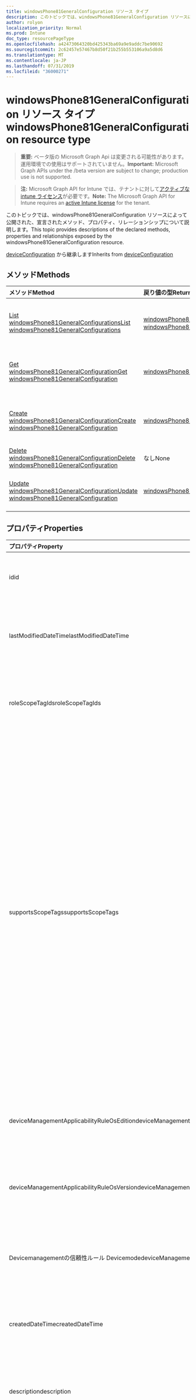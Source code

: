 ```yaml
---
title: windowsPhone81GeneralConfiguration リソース タイプ
description: このトピックでは、windowsPhone81GeneralConfiguration リソースによって公開された、宣言されたメソッド、プロパティ、リレーションシップについて説明します。
author: rolyon
localization_priority: Normal
ms.prod: Intune
doc_type: resourcePageType
ms.openlocfilehash: a42473064320bd425343ba69a9e9addc7be90692
ms.sourcegitcommit: 2c62457e57467b8d50f21b255b553106a9a5d8d6
ms.translationtype: MT
ms.contentlocale: ja-JP
ms.lasthandoff: 07/31/2019
ms.locfileid: "36000271"
---
```

# <a name="windowsphone81generalconfiguration-resource-type"></a><span data-ttu-id="2c1bf-103">windowsPhone81GeneralConfiguration リソース タイプ</span><span class="sxs-lookup"><span data-stu-id="2c1bf-103">windowsPhone81GeneralConfiguration resource type</span></span>

> <span data-ttu-id="2c1bf-104">**重要:** ベータ版の Microsoft Graph Api は変更される可能性があります。運用環境での使用はサポートされていません。</span><span class="sxs-lookup"><span data-stu-id="2c1bf-104">**Important:** Microsoft Graph APIs under the /beta version are subject to change; production use is not supported.</span></span>

> <span data-ttu-id="2c1bf-105">**注:** Microsoft Graph API for Intune では、テナントに対して[アクティブな intune ライセンス](https://go.microsoft.com/fwlink/?linkid=839381)が必要です。</span><span class="sxs-lookup"><span data-stu-id="2c1bf-105">**Note:** The Microsoft Graph API for Intune requires an [active Intune license](https://go.microsoft.com/fwlink/?linkid=839381) for the tenant.</span></span>

<span data-ttu-id="2c1bf-106">このトピックでは、windowsPhone81GeneralConfiguration リソースによって公開された、宣言されたメソッド、プロパティ、リレーションシップについて説明します。</span><span class="sxs-lookup"><span data-stu-id="2c1bf-106">This topic provides descriptions of the declared methods, properties and relationships exposed by the windowsPhone81GeneralConfiguration resource.</span></span>


<span data-ttu-id="2c1bf-107">[deviceConfiguration](../resources/intune-deviceconfig-deviceconfiguration.md) から継承します</span><span class="sxs-lookup"><span data-stu-id="2c1bf-107">Inherits from [deviceConfiguration](../resources/intune-deviceconfig-deviceconfiguration.md)</span></span>

## <a name="methods"></a><span data-ttu-id="2c1bf-108">メソッド</span><span class="sxs-lookup"><span data-stu-id="2c1bf-108">Methods</span></span>
|<span data-ttu-id="2c1bf-109">メソッド</span><span class="sxs-lookup"><span data-stu-id="2c1bf-109">Method</span></span>|<span data-ttu-id="2c1bf-110">戻り値の型</span><span class="sxs-lookup"><span data-stu-id="2c1bf-110">Return Type</span></span>|<span data-ttu-id="2c1bf-111">説明</span><span class="sxs-lookup"><span data-stu-id="2c1bf-111">Description</span></span>|
|:---|:---|:---|
|[<span data-ttu-id="2c1bf-112">List windowsPhone81GeneralConfigurations</span><span class="sxs-lookup"><span data-stu-id="2c1bf-112">List windowsPhone81GeneralConfigurations</span></span>](../api/intune-deviceconfig-windowsphone81generalconfiguration-list.md)|<span data-ttu-id="2c1bf-113">[windowsPhone81GeneralConfiguration](../resources/intune-deviceconfig-windowsphone81generalconfiguration.md) コレクション</span><span class="sxs-lookup"><span data-stu-id="2c1bf-113">[windowsPhone81GeneralConfiguration](../resources/intune-deviceconfig-windowsphone81generalconfiguration.md) collection</span></span>|<span data-ttu-id="2c1bf-114">[windowsPhone81GeneralConfiguration](../resources/intune-deviceconfig-windowsphone81generalconfiguration.md) オブジェクトのプロパティとリレーションシップをリストします。</span><span class="sxs-lookup"><span data-stu-id="2c1bf-114">List properties and relationships of the [windowsPhone81GeneralConfiguration](../resources/intune-deviceconfig-windowsphone81generalconfiguration.md) objects.</span></span>|
|[<span data-ttu-id="2c1bf-115">Get windowsPhone81GeneralConfiguration</span><span class="sxs-lookup"><span data-stu-id="2c1bf-115">Get windowsPhone81GeneralConfiguration</span></span>](../api/intune-deviceconfig-windowsphone81generalconfiguration-get.md)|[<span data-ttu-id="2c1bf-116">windowsPhone81GeneralConfiguration</span><span class="sxs-lookup"><span data-stu-id="2c1bf-116">windowsPhone81GeneralConfiguration</span></span>](../resources/intune-deviceconfig-windowsphone81generalconfiguration.md)|<span data-ttu-id="2c1bf-117">[windowsPhone81GeneralConfiguration](../resources/intune-deviceconfig-windowsphone81generalconfiguration.md) オブジェクトのプロパティとリレーションシップを読み取ります。</span><span class="sxs-lookup"><span data-stu-id="2c1bf-117">Read properties and relationships of the [windowsPhone81GeneralConfiguration](../resources/intune-deviceconfig-windowsphone81generalconfiguration.md) object.</span></span>|
|[<span data-ttu-id="2c1bf-118">Create windowsPhone81GeneralConfiguration</span><span class="sxs-lookup"><span data-stu-id="2c1bf-118">Create windowsPhone81GeneralConfiguration</span></span>](../api/intune-deviceconfig-windowsphone81generalconfiguration-create.md)|[<span data-ttu-id="2c1bf-119">windowsPhone81GeneralConfiguration</span><span class="sxs-lookup"><span data-stu-id="2c1bf-119">windowsPhone81GeneralConfiguration</span></span>](../resources/intune-deviceconfig-windowsphone81generalconfiguration.md)|<span data-ttu-id="2c1bf-120">新しい [windowsPhone81GeneralConfiguration](../resources/intune-deviceconfig-windowsphone81generalconfiguration.md) オブジェクトを作成します。</span><span class="sxs-lookup"><span data-stu-id="2c1bf-120">Create a new [windowsPhone81GeneralConfiguration](../resources/intune-deviceconfig-windowsphone81generalconfiguration.md) object.</span></span>|
|[<span data-ttu-id="2c1bf-121">Delete windowsPhone81GeneralConfiguration</span><span class="sxs-lookup"><span data-stu-id="2c1bf-121">Delete windowsPhone81GeneralConfiguration</span></span>](../api/intune-deviceconfig-windowsphone81generalconfiguration-delete.md)|<span data-ttu-id="2c1bf-122">なし</span><span class="sxs-lookup"><span data-stu-id="2c1bf-122">None</span></span>|<span data-ttu-id="2c1bf-123">[windowsPhone81GeneralConfiguration](../resources/intune-deviceconfig-windowsphone81generalconfiguration.md) を削除します。</span><span class="sxs-lookup"><span data-stu-id="2c1bf-123">Deletes a [windowsPhone81GeneralConfiguration](../resources/intune-deviceconfig-windowsphone81generalconfiguration.md).</span></span>|
|[<span data-ttu-id="2c1bf-124">Update windowsPhone81GeneralConfiguration</span><span class="sxs-lookup"><span data-stu-id="2c1bf-124">Update windowsPhone81GeneralConfiguration</span></span>](../api/intune-deviceconfig-windowsphone81generalconfiguration-update.md)|[<span data-ttu-id="2c1bf-125">windowsPhone81GeneralConfiguration</span><span class="sxs-lookup"><span data-stu-id="2c1bf-125">windowsPhone81GeneralConfiguration</span></span>](../resources/intune-deviceconfig-windowsphone81generalconfiguration.md)|<span data-ttu-id="2c1bf-126">[windowsPhone81GeneralConfiguration](../resources/intune-deviceconfig-windowsphone81generalconfiguration.md) オブジェクトのプロパティを更新します。</span><span class="sxs-lookup"><span data-stu-id="2c1bf-126">Update the properties of a [windowsPhone81GeneralConfiguration](../resources/intune-deviceconfig-windowsphone81generalconfiguration.md) object.</span></span>|

## <a name="properties"></a><span data-ttu-id="2c1bf-127">プロパティ</span><span class="sxs-lookup"><span data-stu-id="2c1bf-127">Properties</span></span>
|<span data-ttu-id="2c1bf-128">プロパティ</span><span class="sxs-lookup"><span data-stu-id="2c1bf-128">Property</span></span>|<span data-ttu-id="2c1bf-129">型</span><span class="sxs-lookup"><span data-stu-id="2c1bf-129">Type</span></span>|<span data-ttu-id="2c1bf-130">説明</span><span class="sxs-lookup"><span data-stu-id="2c1bf-130">Description</span></span>|
|:---|:---|:---|
|<span data-ttu-id="2c1bf-131">id</span><span class="sxs-lookup"><span data-stu-id="2c1bf-131">id</span></span>|<span data-ttu-id="2c1bf-132">文字列</span><span class="sxs-lookup"><span data-stu-id="2c1bf-132">String</span></span>|<span data-ttu-id="2c1bf-133">エンティティのキー。</span><span class="sxs-lookup"><span data-stu-id="2c1bf-133">Key of the entity.</span></span> <span data-ttu-id="2c1bf-134">[deviceConfiguration](../resources/intune-deviceconfig-deviceconfiguration.md) から継承します</span><span class="sxs-lookup"><span data-stu-id="2c1bf-134">Inherited from [deviceConfiguration](../resources/intune-deviceconfig-deviceconfiguration.md)</span></span>|
|<span data-ttu-id="2c1bf-135">lastModifiedDateTime</span><span class="sxs-lookup"><span data-stu-id="2c1bf-135">lastModifiedDateTime</span></span>|<span data-ttu-id="2c1bf-136">DateTimeOffset</span><span class="sxs-lookup"><span data-stu-id="2c1bf-136">DateTimeOffset</span></span>|<span data-ttu-id="2c1bf-137">オブジェクトの最終更新の DateTime。</span><span class="sxs-lookup"><span data-stu-id="2c1bf-137">DateTime the object was last modified.</span></span> <span data-ttu-id="2c1bf-138">[deviceConfiguration](../resources/intune-deviceconfig-deviceconfiguration.md) から継承します</span><span class="sxs-lookup"><span data-stu-id="2c1bf-138">Inherited from [deviceConfiguration](../resources/intune-deviceconfig-deviceconfiguration.md)</span></span>|
|<span data-ttu-id="2c1bf-139">roleScopeTagIds</span><span class="sxs-lookup"><span data-stu-id="2c1bf-139">roleScopeTagIds</span></span>|<span data-ttu-id="2c1bf-140">文字列コレクション</span><span class="sxs-lookup"><span data-stu-id="2c1bf-140">String collection</span></span>|<span data-ttu-id="2c1bf-141">このエンティティインスタンスの範囲タグのリスト。</span><span class="sxs-lookup"><span data-stu-id="2c1bf-141">List of Scope Tags for this Entity instance.</span></span> <span data-ttu-id="2c1bf-142">[deviceConfiguration](../resources/intune-deviceconfig-deviceconfiguration.md) から継承します</span><span class="sxs-lookup"><span data-stu-id="2c1bf-142">Inherited from [deviceConfiguration](../resources/intune-deviceconfig-deviceconfiguration.md)</span></span>|
|<span data-ttu-id="2c1bf-143">supportsScopeTags</span><span class="sxs-lookup"><span data-stu-id="2c1bf-143">supportsScopeTags</span></span>|<span data-ttu-id="2c1bf-144">Boolean</span><span class="sxs-lookup"><span data-stu-id="2c1bf-144">Boolean</span></span>|<span data-ttu-id="2c1bf-145">基になるデバイス構成がスコープタグの割り当てをサポートしているかどうかを示します。</span><span class="sxs-lookup"><span data-stu-id="2c1bf-145">Indicates whether or not the underlying Device Configuration supports the assignment of scope tags.</span></span> <span data-ttu-id="2c1bf-146">この値が false である場合、ScopeTags プロパティへの割り当ては許可されません。エンティティは、スコープを持つユーザーには表示されません。</span><span class="sxs-lookup"><span data-stu-id="2c1bf-146">Assigning to the ScopeTags property is not allowed when this value is false and entities will not be visible to scoped users.</span></span> <span data-ttu-id="2c1bf-147">これは Silverlight で作成された従来のポリシーに対して実行され、Azure ポータルでポリシーを削除して再作成することによって解決できます。</span><span class="sxs-lookup"><span data-stu-id="2c1bf-147">This occurs for Legacy policies created in Silverlight and can be resolved by deleting and recreating the policy in the Azure Portal.</span></span> <span data-ttu-id="2c1bf-148">このプロパティに値を設定するには、 SetExtrusionDirection メソッドを適用します。</span><span class="sxs-lookup"><span data-stu-id="2c1bf-148">This property is read-only.</span></span> <span data-ttu-id="2c1bf-149">[deviceConfiguration](../resources/intune-deviceconfig-deviceconfiguration.md) から継承します</span><span class="sxs-lookup"><span data-stu-id="2c1bf-149">Inherited from [deviceConfiguration](../resources/intune-deviceconfig-deviceconfiguration.md)</span></span>|
|<span data-ttu-id="2c1bf-150">deviceManagementApplicabilityRuleOsEdition</span><span class="sxs-lookup"><span data-stu-id="2c1bf-150">deviceManagementApplicabilityRuleOsEdition</span></span>|[<span data-ttu-id="2c1bf-151">deviceManagementApplicabilityRuleOsEdition</span><span class="sxs-lookup"><span data-stu-id="2c1bf-151">deviceManagementApplicabilityRuleOsEdition</span></span>](../resources/intune-deviceconfig-devicemanagementapplicabilityruleosedition.md)|<span data-ttu-id="2c1bf-152">このポリシーの OS エディションの適用。</span><span class="sxs-lookup"><span data-stu-id="2c1bf-152">The OS edition applicability for this Policy.</span></span> <span data-ttu-id="2c1bf-153">[deviceConfiguration](../resources/intune-deviceconfig-deviceconfiguration.md) から継承します</span><span class="sxs-lookup"><span data-stu-id="2c1bf-153">Inherited from [deviceConfiguration](../resources/intune-deviceconfig-deviceconfiguration.md)</span></span>|
|<span data-ttu-id="2c1bf-154">deviceManagementApplicabilityRuleOsVersion</span><span class="sxs-lookup"><span data-stu-id="2c1bf-154">deviceManagementApplicabilityRuleOsVersion</span></span>|[<span data-ttu-id="2c1bf-155">deviceManagementApplicabilityRuleOsVersion</span><span class="sxs-lookup"><span data-stu-id="2c1bf-155">deviceManagementApplicabilityRuleOsVersion</span></span>](../resources/intune-deviceconfig-devicemanagementapplicabilityruleosversion.md)|<span data-ttu-id="2c1bf-156">このポリシーの OS バージョン適用ルール。</span><span class="sxs-lookup"><span data-stu-id="2c1bf-156">The OS version applicability rule for this Policy.</span></span> <span data-ttu-id="2c1bf-157">[deviceConfiguration](../resources/intune-deviceconfig-deviceconfiguration.md) から継承します</span><span class="sxs-lookup"><span data-stu-id="2c1bf-157">Inherited from [deviceConfiguration](../resources/intune-deviceconfig-deviceconfiguration.md)</span></span>|
|<span data-ttu-id="2c1bf-158">Devicemanagementの信頼性ルール Devicemode</span><span class="sxs-lookup"><span data-stu-id="2c1bf-158">deviceManagementApplicabilityRuleDeviceMode</span></span>|[<span data-ttu-id="2c1bf-159">Devicemanagementの信頼性ルール Devicemode</span><span class="sxs-lookup"><span data-stu-id="2c1bf-159">deviceManagementApplicabilityRuleDeviceMode</span></span>](../resources/intune-deviceconfig-devicemanagementapplicabilityruledevicemode.md)|<span data-ttu-id="2c1bf-160">このポリシーのデバイスモード適用ルール。</span><span class="sxs-lookup"><span data-stu-id="2c1bf-160">The device mode applicability rule for this Policy.</span></span> <span data-ttu-id="2c1bf-161">[deviceConfiguration](../resources/intune-deviceconfig-deviceconfiguration.md) から継承します</span><span class="sxs-lookup"><span data-stu-id="2c1bf-161">Inherited from [deviceConfiguration](../resources/intune-deviceconfig-deviceconfiguration.md)</span></span>|
|<span data-ttu-id="2c1bf-162">createdDateTime</span><span class="sxs-lookup"><span data-stu-id="2c1bf-162">createdDateTime</span></span>|<span data-ttu-id="2c1bf-163">DateTimeOffset</span><span class="sxs-lookup"><span data-stu-id="2c1bf-163">DateTimeOffset</span></span>|<span data-ttu-id="2c1bf-164">オブジェクトが作成された DateTime。</span><span class="sxs-lookup"><span data-stu-id="2c1bf-164">DateTime the object was created.</span></span> <span data-ttu-id="2c1bf-165">[deviceConfiguration](../resources/intune-deviceconfig-deviceconfiguration.md) から継承します</span><span class="sxs-lookup"><span data-stu-id="2c1bf-165">Inherited from [deviceConfiguration](../resources/intune-deviceconfig-deviceconfiguration.md)</span></span>|
|<span data-ttu-id="2c1bf-166">description</span><span class="sxs-lookup"><span data-stu-id="2c1bf-166">description</span></span>|<span data-ttu-id="2c1bf-167">String</span><span class="sxs-lookup"><span data-stu-id="2c1bf-167">String</span></span>|<span data-ttu-id="2c1bf-168">管理者が指定した、デバイス構成についての説明。</span><span class="sxs-lookup"><span data-stu-id="2c1bf-168">Admin provided description of the Device Configuration.</span></span> <span data-ttu-id="2c1bf-169">[deviceConfiguration](../resources/intune-deviceconfig-deviceconfiguration.md) から継承します</span><span class="sxs-lookup"><span data-stu-id="2c1bf-169">Inherited from [deviceConfiguration](../resources/intune-deviceconfig-deviceconfiguration.md)</span></span>|
|<span data-ttu-id="2c1bf-170">displayName</span><span class="sxs-lookup"><span data-stu-id="2c1bf-170">displayName</span></span>|<span data-ttu-id="2c1bf-171">String</span><span class="sxs-lookup"><span data-stu-id="2c1bf-171">String</span></span>|<span data-ttu-id="2c1bf-172">管理者が指定した、デバイス構成の名前。</span><span class="sxs-lookup"><span data-stu-id="2c1bf-172">Admin provided name of the device configuration.</span></span> <span data-ttu-id="2c1bf-173">[deviceConfiguration](../resources/intune-deviceconfig-deviceconfiguration.md) から継承します</span><span class="sxs-lookup"><span data-stu-id="2c1bf-173">Inherited from [deviceConfiguration](../resources/intune-deviceconfig-deviceconfiguration.md)</span></span>|
|<span data-ttu-id="2c1bf-174">version</span><span class="sxs-lookup"><span data-stu-id="2c1bf-174">version</span></span>|<span data-ttu-id="2c1bf-175">Int32</span><span class="sxs-lookup"><span data-stu-id="2c1bf-175">Int32</span></span>|<span data-ttu-id="2c1bf-176">デバイス構成のバージョン。</span><span class="sxs-lookup"><span data-stu-id="2c1bf-176">Version of the device configuration.</span></span> <span data-ttu-id="2c1bf-177">[deviceConfiguration](../resources/intune-deviceconfig-deviceconfiguration.md) から継承します</span><span class="sxs-lookup"><span data-stu-id="2c1bf-177">Inherited from [deviceConfiguration](../resources/intune-deviceconfig-deviceconfiguration.md)</span></span>|
|<span data-ttu-id="2c1bf-178">applyOnlyToWindowsPhone81</span><span class="sxs-lookup"><span data-stu-id="2c1bf-178">applyOnlyToWindowsPhone81</span></span>|<span data-ttu-id="2c1bf-179">Boolean</span><span class="sxs-lookup"><span data-stu-id="2c1bf-179">Boolean</span></span>|<span data-ttu-id="2c1bf-180">このポリシーを Windows Phone 8.1 にのみ適用するかどうかを示す値。</span><span class="sxs-lookup"><span data-stu-id="2c1bf-180">Value indicating whether this policy only applies to Windows Phone 8.1.</span></span> <span data-ttu-id="2c1bf-181">このプロパティは読み取り専用です。</span><span class="sxs-lookup"><span data-stu-id="2c1bf-181">This property is read-only.</span></span>|
|<span data-ttu-id="2c1bf-182">appsBlockCopyPaste</span><span class="sxs-lookup"><span data-stu-id="2c1bf-182">appsBlockCopyPaste</span></span>|<span data-ttu-id="2c1bf-183">Boolean</span><span class="sxs-lookup"><span data-stu-id="2c1bf-183">Boolean</span></span>|<span data-ttu-id="2c1bf-184">コピー/貼り付けを禁止するかどうかを示します。</span><span class="sxs-lookup"><span data-stu-id="2c1bf-184">Indicates whether or not to block copy paste.</span></span>|
|<span data-ttu-id="2c1bf-185">bluetoothBlocked</span><span class="sxs-lookup"><span data-stu-id="2c1bf-185">bluetoothBlocked</span></span>|<span data-ttu-id="2c1bf-186">Boolean</span><span class="sxs-lookup"><span data-stu-id="2c1bf-186">Boolean</span></span>|<span data-ttu-id="2c1bf-187">Bluetooth をブロックするかどうかを示します。</span><span class="sxs-lookup"><span data-stu-id="2c1bf-187">Indicates whether or not to block bluetooth.</span></span>|
|<span data-ttu-id="2c1bf-188">cameraBlocked</span><span class="sxs-lookup"><span data-stu-id="2c1bf-188">cameraBlocked</span></span>|<span data-ttu-id="2c1bf-189">Boolean</span><span class="sxs-lookup"><span data-stu-id="2c1bf-189">Boolean</span></span>|<span data-ttu-id="2c1bf-190">カメラをブロックするかどうかを示します。</span><span class="sxs-lookup"><span data-stu-id="2c1bf-190">Indicates whether or not to block camera.</span></span>|
|<span data-ttu-id="2c1bf-191">cellularBlockWifiTethering</span><span class="sxs-lookup"><span data-stu-id="2c1bf-191">cellularBlockWifiTethering</span></span>|<span data-ttu-id="2c1bf-192">Boolean</span><span class="sxs-lookup"><span data-stu-id="2c1bf-192">Boolean</span></span>|<span data-ttu-id="2c1bf-193">Wi-Fi テザリングをブロックするかどうかを示します。</span><span class="sxs-lookup"><span data-stu-id="2c1bf-193">Indicates whether or not to block Wi-Fi tethering.</span></span> <span data-ttu-id="2c1bf-194">Wi-Fi がブロックされていれば、この値は関係ありません。</span><span class="sxs-lookup"><span data-stu-id="2c1bf-194">Has no impact if Wi-Fi is blocked.</span></span>|
|<span data-ttu-id="2c1bf-195">compliantAppsList</span><span class="sxs-lookup"><span data-stu-id="2c1bf-195">compliantAppsList</span></span>|<span data-ttu-id="2c1bf-196">[appListItem](../resources/intune-deviceconfig-applistitem.md) コレクション</span><span class="sxs-lookup"><span data-stu-id="2c1bf-196">[appListItem](../resources/intune-deviceconfig-applistitem.md) collection</span></span>|<span data-ttu-id="2c1bf-197">コンプライアンス内のアプリのリスト (CompliantAppListType によって制御される、許可リストまたは禁止リスト)。</span><span class="sxs-lookup"><span data-stu-id="2c1bf-197">List of apps in the compliance (either allow list or block list, controlled by CompliantAppListType).</span></span> <span data-ttu-id="2c1bf-198">このコレクションには、最大で 10000 個の要素を含めることができます。</span><span class="sxs-lookup"><span data-stu-id="2c1bf-198">This collection can contain a maximum of 10000 elements.</span></span>|
|<span data-ttu-id="2c1bf-199">compliantAppListType</span><span class="sxs-lookup"><span data-stu-id="2c1bf-199">compliantAppListType</span></span>|[<span data-ttu-id="2c1bf-200">アプライアンスの種類</span><span class="sxs-lookup"><span data-stu-id="2c1bf-200">appListType</span></span>](../resources/intune-deviceconfig-applisttype.md)|<span data-ttu-id="2c1bf-201">AppComplianceList 内にあるリスト。</span><span class="sxs-lookup"><span data-stu-id="2c1bf-201">List that is in the AppComplianceList.</span></span> <span data-ttu-id="2c1bf-202">可能な値は、`none`、`appsInListCompliant`、`appsNotInListCompliant` です。</span><span class="sxs-lookup"><span data-stu-id="2c1bf-202">Possible values are: `none`, `appsInListCompliant`, `appsNotInListCompliant`.</span></span>|
|<span data-ttu-id="2c1bf-203">diagnosticDataBlockSubmission</span><span class="sxs-lookup"><span data-stu-id="2c1bf-203">diagnosticDataBlockSubmission</span></span>|<span data-ttu-id="2c1bf-204">Boolean</span><span class="sxs-lookup"><span data-stu-id="2c1bf-204">Boolean</span></span>|<span data-ttu-id="2c1bf-205">診断データの送信をブロックするかどうかを示します。</span><span class="sxs-lookup"><span data-stu-id="2c1bf-205">Indicates whether or not to block diagnostic data submission.</span></span>|
|<span data-ttu-id="2c1bf-206">emailBlockAddingAccounts</span><span class="sxs-lookup"><span data-stu-id="2c1bf-206">emailBlockAddingAccounts</span></span>|<span data-ttu-id="2c1bf-207">Boolean</span><span class="sxs-lookup"><span data-stu-id="2c1bf-207">Boolean</span></span>|<span data-ttu-id="2c1bf-208">カスタム電子メール アカウントをブロックするかどうかを示します。</span><span class="sxs-lookup"><span data-stu-id="2c1bf-208">Indicates whether or not to block custom email accounts.</span></span>|
|<span data-ttu-id="2c1bf-209">locationServicesBlocked</span><span class="sxs-lookup"><span data-stu-id="2c1bf-209">locationServicesBlocked</span></span>|<span data-ttu-id="2c1bf-210">Boolean</span><span class="sxs-lookup"><span data-stu-id="2c1bf-210">Boolean</span></span>|<span data-ttu-id="2c1bf-211">位置情報サービスをブロックするかどうかを示します。</span><span class="sxs-lookup"><span data-stu-id="2c1bf-211">Indicates whether or not to block location services.</span></span>|
|<span data-ttu-id="2c1bf-212">microsoftAccountBlocked</span><span class="sxs-lookup"><span data-stu-id="2c1bf-212">microsoftAccountBlocked</span></span>|<span data-ttu-id="2c1bf-213">Boolean</span><span class="sxs-lookup"><span data-stu-id="2c1bf-213">Boolean</span></span>|<span data-ttu-id="2c1bf-214">Microsoft アカウントの使用を禁止するかどうかを示します。</span><span class="sxs-lookup"><span data-stu-id="2c1bf-214">Indicates whether or not to block using a Microsoft Account.</span></span>|
|<span data-ttu-id="2c1bf-215">nfcBlocked</span><span class="sxs-lookup"><span data-stu-id="2c1bf-215">nfcBlocked</span></span>|<span data-ttu-id="2c1bf-216">Boolean</span><span class="sxs-lookup"><span data-stu-id="2c1bf-216">Boolean</span></span>|<span data-ttu-id="2c1bf-217">近距離無線通信をブロックするかどうかを示します。</span><span class="sxs-lookup"><span data-stu-id="2c1bf-217">Indicates whether or not to block Near-Field Communication.</span></span>|
|<span data-ttu-id="2c1bf-218">passwordBlockSimple</span><span class="sxs-lookup"><span data-stu-id="2c1bf-218">passwordBlockSimple</span></span>|<span data-ttu-id="2c1bf-219">Boolean</span><span class="sxs-lookup"><span data-stu-id="2c1bf-219">Boolean</span></span>|<span data-ttu-id="2c1bf-220">カレンダーの同期を禁止するかどうかを示します。</span><span class="sxs-lookup"><span data-stu-id="2c1bf-220">Indicates whether or not to block syncing the calendar.</span></span>|
|<span data-ttu-id="2c1bf-221">passwordExpirationDays</span><span class="sxs-lookup"><span data-stu-id="2c1bf-221">passwordExpirationDays</span></span>|<span data-ttu-id="2c1bf-222">Int32</span><span class="sxs-lookup"><span data-stu-id="2c1bf-222">Int32</span></span>|<span data-ttu-id="2c1bf-223">パスワードの有効期限が切れるまでの日数。</span><span class="sxs-lookup"><span data-stu-id="2c1bf-223">Number of days before the password expires.</span></span>|
|<span data-ttu-id="2c1bf-224">passwordMinimumLength</span><span class="sxs-lookup"><span data-stu-id="2c1bf-224">passwordMinimumLength</span></span>|<span data-ttu-id="2c1bf-225">Int32</span><span class="sxs-lookup"><span data-stu-id="2c1bf-225">Int32</span></span>|<span data-ttu-id="2c1bf-226">パスワードの最小の長さ。</span><span class="sxs-lookup"><span data-stu-id="2c1bf-226">Minimum length of passwords.</span></span>|
|<span data-ttu-id="2c1bf-227">passwordMinutesOfInactivityBeforeScreenTimeout</span><span class="sxs-lookup"><span data-stu-id="2c1bf-227">passwordMinutesOfInactivityBeforeScreenTimeout</span></span>|<span data-ttu-id="2c1bf-228">Int32</span><span class="sxs-lookup"><span data-stu-id="2c1bf-228">Int32</span></span>|<span data-ttu-id="2c1bf-229">画面がタイムアウトになるまでの非アクティブ時間 (分)。</span><span class="sxs-lookup"><span data-stu-id="2c1bf-229">Minutes of inactivity before screen timeout.</span></span>|
|<span data-ttu-id="2c1bf-230">passwordMinimumCharacterSetCount</span><span class="sxs-lookup"><span data-stu-id="2c1bf-230">passwordMinimumCharacterSetCount</span></span>|<span data-ttu-id="2c1bf-231">Int32</span><span class="sxs-lookup"><span data-stu-id="2c1bf-231">Int32</span></span>|<span data-ttu-id="2c1bf-232">パスワードが含まなければならない文字セットの数。</span><span class="sxs-lookup"><span data-stu-id="2c1bf-232">Number of character sets a password must contain.</span></span>|
|<span data-ttu-id="2c1bf-233">passwordPreviousPasswordBlockCount</span><span class="sxs-lookup"><span data-stu-id="2c1bf-233">passwordPreviousPasswordBlockCount</span></span>|<span data-ttu-id="2c1bf-234">Int32</span><span class="sxs-lookup"><span data-stu-id="2c1bf-234">Int32</span></span>|<span data-ttu-id="2c1bf-235">ブロックする、以前のパスワードの数。</span><span class="sxs-lookup"><span data-stu-id="2c1bf-235">Number of previous passwords to block.</span></span> <span data-ttu-id="2c1bf-236">有効な値は 0 から 24 までです</span><span class="sxs-lookup"><span data-stu-id="2c1bf-236">Valid values 0 to 24</span></span>|
|<span data-ttu-id="2c1bf-237">passwordSignInFailureCountBeforeFactoryReset</span><span class="sxs-lookup"><span data-stu-id="2c1bf-237">passwordSignInFailureCountBeforeFactoryReset</span></span>|<span data-ttu-id="2c1bf-238">Int32</span><span class="sxs-lookup"><span data-stu-id="2c1bf-238">Int32</span></span>|<span data-ttu-id="2c1bf-239">出荷時の設定にリセットされるまでの、失敗が許可されるサインインの回数。</span><span class="sxs-lookup"><span data-stu-id="2c1bf-239">Number of sign in failures allowed before factory reset.</span></span>|
|<span data-ttu-id="2c1bf-240">passwordRequiredType</span><span class="sxs-lookup"><span data-stu-id="2c1bf-240">passwordRequiredType</span></span>|[<span data-ttu-id="2c1bf-241">requiredPasswordType</span><span class="sxs-lookup"><span data-stu-id="2c1bf-241">requiredPasswordType</span></span>](../resources/intune-deviceconfig-requiredpasswordtype.md)|<span data-ttu-id="2c1bf-242">必要なパスワードの種類。</span><span class="sxs-lookup"><span data-stu-id="2c1bf-242">Password type that is required.</span></span> <span data-ttu-id="2c1bf-243">可能な値は、`deviceDefault`、`alphanumeric`、`numeric` です。</span><span class="sxs-lookup"><span data-stu-id="2c1bf-243">Possible values are: `deviceDefault`, `alphanumeric`, `numeric`.</span></span>|
|<span data-ttu-id="2c1bf-244">passwordRequired</span><span class="sxs-lookup"><span data-stu-id="2c1bf-244">passwordRequired</span></span>|<span data-ttu-id="2c1bf-245">Boolean</span><span class="sxs-lookup"><span data-stu-id="2c1bf-245">Boolean</span></span>|<span data-ttu-id="2c1bf-246">パスワードを要求するかどうかを指定します。</span><span class="sxs-lookup"><span data-stu-id="2c1bf-246">Indicates whether or not to require a password.</span></span>|
|<span data-ttu-id="2c1bf-247">screenCaptureBlocked</span><span class="sxs-lookup"><span data-stu-id="2c1bf-247">screenCaptureBlocked</span></span>|<span data-ttu-id="2c1bf-248">Boolean</span><span class="sxs-lookup"><span data-stu-id="2c1bf-248">Boolean</span></span>|<span data-ttu-id="2c1bf-249">スクリーンショットを禁止するかどうかを示します。</span><span class="sxs-lookup"><span data-stu-id="2c1bf-249">Indicates whether or not to block screenshots.</span></span>|
|<span data-ttu-id="2c1bf-250">storageBlockRemovableStorage</span><span class="sxs-lookup"><span data-stu-id="2c1bf-250">storageBlockRemovableStorage</span></span>|<span data-ttu-id="2c1bf-251">Boolean</span><span class="sxs-lookup"><span data-stu-id="2c1bf-251">Boolean</span></span>|<span data-ttu-id="2c1bf-252">リムーバブル記憶域をブロックするかどうかを示します。</span><span class="sxs-lookup"><span data-stu-id="2c1bf-252">Indicates whether or not to block removable storage.</span></span>|
|<span data-ttu-id="2c1bf-253">storageRequireEncryption</span><span class="sxs-lookup"><span data-stu-id="2c1bf-253">storageRequireEncryption</span></span>|<span data-ttu-id="2c1bf-254">Boolean</span><span class="sxs-lookup"><span data-stu-id="2c1bf-254">Boolean</span></span>|<span data-ttu-id="2c1bf-255">暗号化が必要かどうかを示します。</span><span class="sxs-lookup"><span data-stu-id="2c1bf-255">Indicates whether or not to require encryption.</span></span>|
|<span data-ttu-id="2c1bf-256">webBrowserBlocked</span><span class="sxs-lookup"><span data-stu-id="2c1bf-256">webBrowserBlocked</span></span>|<span data-ttu-id="2c1bf-257">Boolean</span><span class="sxs-lookup"><span data-stu-id="2c1bf-257">Boolean</span></span>|<span data-ttu-id="2c1bf-258">Web ブラウザーをブロックするかどうかを示します。</span><span class="sxs-lookup"><span data-stu-id="2c1bf-258">Indicates whether or not to block the web browser.</span></span>|
|<span data-ttu-id="2c1bf-259">wifiBlocked</span><span class="sxs-lookup"><span data-stu-id="2c1bf-259">wifiBlocked</span></span>|<span data-ttu-id="2c1bf-260">Boolean</span><span class="sxs-lookup"><span data-stu-id="2c1bf-260">Boolean</span></span>|<span data-ttu-id="2c1bf-261">Wi-Fi をブロックするかどうかを示します。</span><span class="sxs-lookup"><span data-stu-id="2c1bf-261">Indicates whether or not to block Wi-Fi.</span></span>|
|<span data-ttu-id="2c1bf-262">wifiBlockAutomaticConnectHotspots</span><span class="sxs-lookup"><span data-stu-id="2c1bf-262">wifiBlockAutomaticConnectHotspots</span></span>|<span data-ttu-id="2c1bf-263">Boolean</span><span class="sxs-lookup"><span data-stu-id="2c1bf-263">Boolean</span></span>|<span data-ttu-id="2c1bf-264">Wi-Fi ホットスポットへの自動接続をブロックするかどうかを示します。</span><span class="sxs-lookup"><span data-stu-id="2c1bf-264">Indicates whether or not to block automatically connecting to Wi-Fi hotspots.</span></span> <span data-ttu-id="2c1bf-265">Wi-Fi がブロックされていれば、この値は関係ありません。</span><span class="sxs-lookup"><span data-stu-id="2c1bf-265">Has no impact if Wi-Fi is blocked.</span></span>|
|<span data-ttu-id="2c1bf-266">wifiBlockHotspotReporting</span><span class="sxs-lookup"><span data-stu-id="2c1bf-266">wifiBlockHotspotReporting</span></span>|<span data-ttu-id="2c1bf-267">Boolean</span><span class="sxs-lookup"><span data-stu-id="2c1bf-267">Boolean</span></span>|<span data-ttu-id="2c1bf-268">Wi-Fi ホットスポット レポートをブロックするかどうかを示します。</span><span class="sxs-lookup"><span data-stu-id="2c1bf-268">Indicates whether or not to block Wi-Fi hotspot reporting.</span></span> <span data-ttu-id="2c1bf-269">Wi-Fi がブロックされていれば、この値は関係ありません。</span><span class="sxs-lookup"><span data-stu-id="2c1bf-269">Has no impact if Wi-Fi is blocked.</span></span>|
|<span data-ttu-id="2c1bf-270">windowsStoreBlocked</span><span class="sxs-lookup"><span data-stu-id="2c1bf-270">windowsStoreBlocked</span></span>|<span data-ttu-id="2c1bf-271">Boolean</span><span class="sxs-lookup"><span data-stu-id="2c1bf-271">Boolean</span></span>|<span data-ttu-id="2c1bf-272">Windows ストアをブロックするかどうかを示します。</span><span class="sxs-lookup"><span data-stu-id="2c1bf-272">Indicates whether or not to block the Windows Store.</span></span>|

## <a name="relationships"></a><span data-ttu-id="2c1bf-273">リレーションシップ</span><span class="sxs-lookup"><span data-stu-id="2c1bf-273">Relationships</span></span>
|<span data-ttu-id="2c1bf-274">リレーションシップ</span><span class="sxs-lookup"><span data-stu-id="2c1bf-274">Relationship</span></span>|<span data-ttu-id="2c1bf-275">型</span><span class="sxs-lookup"><span data-stu-id="2c1bf-275">Type</span></span>|<span data-ttu-id="2c1bf-276">説明</span><span class="sxs-lookup"><span data-stu-id="2c1bf-276">Description</span></span>|
|:---|:---|:---|
|<span data-ttu-id="2c1bf-277">groupAssignments</span><span class="sxs-lookup"><span data-stu-id="2c1bf-277">groupAssignments</span></span>|<span data-ttu-id="2c1bf-278">[deviceConfigurationGroupAssignment](../resources/intune-deviceconfig-deviceconfigurationgroupassignment.md)コレクション</span><span class="sxs-lookup"><span data-stu-id="2c1bf-278">[deviceConfigurationGroupAssignment](../resources/intune-deviceconfig-deviceconfigurationgroupassignment.md) collection</span></span>|<span data-ttu-id="2c1bf-279">デバイスの構成プロファイルのグループ割り当てのリストです。</span><span class="sxs-lookup"><span data-stu-id="2c1bf-279">The list of group assignments for the device configuration profile.</span></span> <span data-ttu-id="2c1bf-280">[deviceConfiguration](../resources/intune-deviceconfig-deviceconfiguration.md) から継承します</span><span class="sxs-lookup"><span data-stu-id="2c1bf-280">Inherited from [deviceConfiguration](../resources/intune-deviceconfig-deviceconfiguration.md)</span></span>|
|<span data-ttu-id="2c1bf-281">assignments</span><span class="sxs-lookup"><span data-stu-id="2c1bf-281">assignments</span></span>|<span data-ttu-id="2c1bf-282">[deviceConfigurationAssignment](../resources/intune-deviceconfig-deviceconfigurationassignment.md) コレクション</span><span class="sxs-lookup"><span data-stu-id="2c1bf-282">[deviceConfigurationAssignment](../resources/intune-deviceconfig-deviceconfigurationassignment.md) collection</span></span>|<span data-ttu-id="2c1bf-283">デバイスの構成プロファイルの割り当てのリスト。</span><span class="sxs-lookup"><span data-stu-id="2c1bf-283">The list of assignments for the device configuration profile.</span></span> <span data-ttu-id="2c1bf-284">[deviceConfiguration](../resources/intune-deviceconfig-deviceconfiguration.md) から継承します</span><span class="sxs-lookup"><span data-stu-id="2c1bf-284">Inherited from [deviceConfiguration](../resources/intune-deviceconfig-deviceconfiguration.md)</span></span>|
|<span data-ttu-id="2c1bf-285">deviceStatuses</span><span class="sxs-lookup"><span data-stu-id="2c1bf-285">deviceStatuses</span></span>|<span data-ttu-id="2c1bf-286">[deviceConfigurationDeviceStatus](../resources/intune-deviceconfig-deviceconfigurationdevicestatus.md) コレクション</span><span class="sxs-lookup"><span data-stu-id="2c1bf-286">[deviceConfigurationDeviceStatus](../resources/intune-deviceconfig-deviceconfigurationdevicestatus.md) collection</span></span>|<span data-ttu-id="2c1bf-287">デバイスごとのデバイス構成のインストール状況。</span><span class="sxs-lookup"><span data-stu-id="2c1bf-287">Device configuration installation status by device.</span></span> <span data-ttu-id="2c1bf-288">[deviceConfiguration](../resources/intune-deviceconfig-deviceconfiguration.md) から継承します</span><span class="sxs-lookup"><span data-stu-id="2c1bf-288">Inherited from [deviceConfiguration](../resources/intune-deviceconfig-deviceconfiguration.md)</span></span>|
|<span data-ttu-id="2c1bf-289">userStatuses</span><span class="sxs-lookup"><span data-stu-id="2c1bf-289">userStatuses</span></span>|<span data-ttu-id="2c1bf-290">[deviceConfigurationUserStatus](../resources/intune-deviceconfig-deviceconfigurationuserstatus.md) コレクション</span><span class="sxs-lookup"><span data-stu-id="2c1bf-290">[deviceConfigurationUserStatus](../resources/intune-deviceconfig-deviceconfigurationuserstatus.md) collection</span></span>|<span data-ttu-id="2c1bf-291">ユーザーごとのデバイス構成のインストール状態。</span><span class="sxs-lookup"><span data-stu-id="2c1bf-291">Device configuration installation status by user.</span></span> <span data-ttu-id="2c1bf-292">[deviceConfiguration](../resources/intune-deviceconfig-deviceconfiguration.md) から継承します</span><span class="sxs-lookup"><span data-stu-id="2c1bf-292">Inherited from [deviceConfiguration](../resources/intune-deviceconfig-deviceconfiguration.md)</span></span>|
|<span data-ttu-id="2c1bf-293">deviceStatusOverview</span><span class="sxs-lookup"><span data-stu-id="2c1bf-293">deviceStatusOverview</span></span>|[<span data-ttu-id="2c1bf-294">deviceConfigurationDeviceOverview</span><span class="sxs-lookup"><span data-stu-id="2c1bf-294">deviceConfigurationDeviceOverview</span></span>](../resources/intune-deviceconfig-deviceconfigurationdeviceoverview.md)|<span data-ttu-id="2c1bf-295">デバイス構成のデバイス状態の概要 ([deviceConfiguration](../resources/intune-deviceconfig-deviceconfiguration.md) から継承)</span><span class="sxs-lookup"><span data-stu-id="2c1bf-295">Device Configuration devices status overview Inherited from [deviceConfiguration](../resources/intune-deviceconfig-deviceconfiguration.md)</span></span>|
|<span data-ttu-id="2c1bf-296">userStatusOverview</span><span class="sxs-lookup"><span data-stu-id="2c1bf-296">userStatusOverview</span></span>|[<span data-ttu-id="2c1bf-297">deviceConfigurationUserOverview</span><span class="sxs-lookup"><span data-stu-id="2c1bf-297">deviceConfigurationUserOverview</span></span>](../resources/intune-deviceconfig-deviceconfigurationuseroverview.md)|<span data-ttu-id="2c1bf-298">デバイス構成のユーザー状態の概要 ([deviceConfiguration](../resources/intune-deviceconfig-deviceconfiguration.md) から継承)</span><span class="sxs-lookup"><span data-stu-id="2c1bf-298">Device Configuration users status overview Inherited from [deviceConfiguration](../resources/intune-deviceconfig-deviceconfiguration.md)</span></span>|
|<span data-ttu-id="2c1bf-299">deviceSettingStateSummaries</span><span class="sxs-lookup"><span data-stu-id="2c1bf-299">deviceSettingStateSummaries</span></span>|<span data-ttu-id="2c1bf-300">[settingStateDeviceSummary](../resources/intune-deviceconfig-settingstatedevicesummary.md) コレクション</span><span class="sxs-lookup"><span data-stu-id="2c1bf-300">[settingStateDeviceSummary](../resources/intune-deviceconfig-settingstatedevicesummary.md) collection</span></span>|<span data-ttu-id="2c1bf-301">デバイス構成設定状態のデバイスの要約 ([deviceConfiguration](../resources/intune-deviceconfig-deviceconfiguration.md) から継承)</span><span class="sxs-lookup"><span data-stu-id="2c1bf-301">Device Configuration Setting State Device Summary Inherited from [deviceConfiguration](../resources/intune-deviceconfig-deviceconfiguration.md)</span></span>|

## <a name="json-representation"></a><span data-ttu-id="2c1bf-302">JSON 表記</span><span class="sxs-lookup"><span data-stu-id="2c1bf-302">JSON Representation</span></span>
<span data-ttu-id="2c1bf-303">以下は、リソースの JSON 表記です。</span><span class="sxs-lookup"><span data-stu-id="2c1bf-303">Here is a JSON representation of the resource.</span></span>
<!-- {
  "blockType": "resource",
  "keyProperty": "id",
  "@odata.type": "microsoft.graph.windowsPhone81GeneralConfiguration"
}
-->
``` json
{
  "@odata.type": "#microsoft.graph.windowsPhone81GeneralConfiguration",
  "id": "String (identifier)",
  "lastModifiedDateTime": "String (timestamp)",
  "roleScopeTagIds": [
    "String"
  ],
  "supportsScopeTags": true,
  "deviceManagementApplicabilityRuleOsEdition": {
    "@odata.type": "microsoft.graph.deviceManagementApplicabilityRuleOsEdition",
    "osEditionTypes": [
      "String"
    ],
    "name": "String",
    "ruleType": "String"
  },
  "deviceManagementApplicabilityRuleOsVersion": {
    "@odata.type": "microsoft.graph.deviceManagementApplicabilityRuleOsVersion",
    "minOSVersion": "String",
    "maxOSVersion": "String",
    "name": "String",
    "ruleType": "String"
  },
  "deviceManagementApplicabilityRuleDeviceMode": {
    "@odata.type": "microsoft.graph.deviceManagementApplicabilityRuleDeviceMode",
    "deviceMode": "String",
    "name": "String",
    "ruleType": "String"
  },
  "createdDateTime": "String (timestamp)",
  "description": "String",
  "displayName": "String",
  "version": 1024,
  "applyOnlyToWindowsPhone81": true,
  "appsBlockCopyPaste": true,
  "bluetoothBlocked": true,
  "cameraBlocked": true,
  "cellularBlockWifiTethering": true,
  "compliantAppsList": [
    {
      "@odata.type": "microsoft.graph.appListItem",
      "name": "String",
      "publisher": "String",
      "appStoreUrl": "String",
      "appId": "String"
    }
  ],
  "compliantAppListType": "String",
  "diagnosticDataBlockSubmission": true,
  "emailBlockAddingAccounts": true,
  "locationServicesBlocked": true,
  "microsoftAccountBlocked": true,
  "nfcBlocked": true,
  "passwordBlockSimple": true,
  "passwordExpirationDays": 1024,
  "passwordMinimumLength": 1024,
  "passwordMinutesOfInactivityBeforeScreenTimeout": 1024,
  "passwordMinimumCharacterSetCount": 1024,
  "passwordPreviousPasswordBlockCount": 1024,
  "passwordSignInFailureCountBeforeFactoryReset": 1024,
  "passwordRequiredType": "String",
  "passwordRequired": true,
  "screenCaptureBlocked": true,
  "storageBlockRemovableStorage": true,
  "storageRequireEncryption": true,
  "webBrowserBlocked": true,
  "wifiBlocked": true,
  "wifiBlockAutomaticConnectHotspots": true,
  "wifiBlockHotspotReporting": true,
  "windowsStoreBlocked": true
}
```





